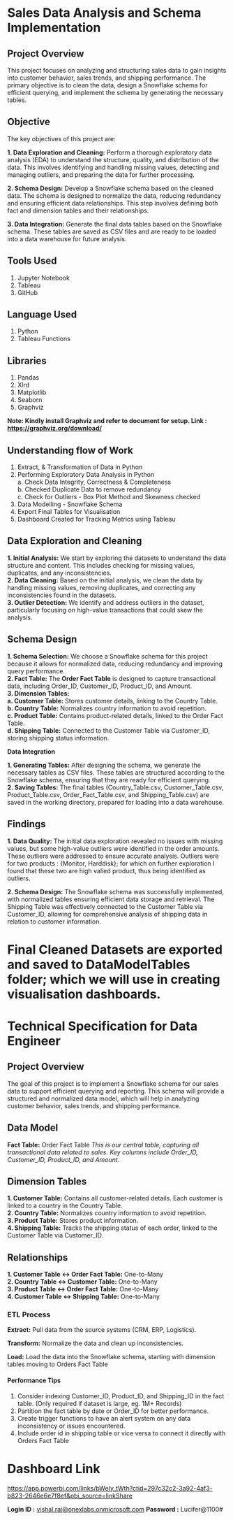 # Sales Data Analysis and Schema Implementation

## Project Overview

This project focuses on analyzing and structuring sales data to gain insights into customer behavior, sales trends, and shipping performance. The primary objective is to clean the data, design a Snowflake schema for efficient querying, and implement the schema by generating the necessary tables.

## Objective

The key objectives of this project are:

**1. Data Exploration and Cleaning:** Perform a thorough exploratory data analysis (EDA) to understand the structure, quality, and distribution of the data. This involves identifying and handling missing values, detecting and managing outliers, and preparing the data for further processing.

**2. Schema Design:** Develop a Snowflake schema based on the cleaned data. The schema is designed to normalize the data, reducing redundancy and ensuring efficient data relationships. This step involves defining both fact and dimension tables and their relationships.

**3. Data Integration:** Generate the final data tables based on the Snowflake schema. These tables are saved as CSV files and are ready to be loaded into a data warehouse for future analysis.

## Tools Used

1. Jupyter Notebook
2. Tableau
3. GitHub

## Language Used

1. Python
2. Tableau Functions

## Libraries 

1. Pandas
2. Xlrd
3. Matplotlib
4. Seaborn
5. Graphviz

**Note: Kindly install Graphviz and refer to document for setup. Link : https://graphviz.org/download/**

## Understanding flow of Work

1. Extract, & Transformation of Data in Python
2. Performing Exploratory Data Analysis in Python <br />
      a. Check Data Integrity, Correctness & Completeness<br />
      b. Checked Duplicate Data to remove redundancy<br />
      c. Check for Outliers - Box Plot Method and Skewness checked<br />
4. Data Modelling - Snowflake Schema
5. Export Final Tables for Visualisation
6. Dashboard Created for Tracking Metrics using Tableau

## Data Exploration and Cleaning

**1. Initial Analysis:** We start by exploring the datasets to understand the data structure and content. This includes checking for missing values, duplicates, and any inconsistencies. <br />
**2. Data Cleaning:** Based on the initial analysis, we clean the data by handling missing values, removing duplicates, and correcting any inconsistencies found in the datasets.<br />
**3. Outlier Detection:** We identify and address outliers in the dataset, particularly focusing on high-value transactions that could skew the analysis.<br />

## Schema Design

**1. Schema Selection:** We choose a Snowflake schema for this project because it allows for normalized data, reducing redundancy and improving query performance. <br />
**2. Fact Table:** The **Order Fact Table** is designed to capture transactional data, including Order_ID, Customer_ID, Product_ID, and Amount. <br />
**3. Dimension Tables:** <br />
   **a. Customer Table:** Stores customer details, linking to the Country Table. <br />
   **b. Country Table:** Normalizes country information to avoid repetition. <br />
   **c. Product Table:** Contains product-related details, linked to the Order Fact Table. <br />
   **d. Shipping Table:** Connected to the Customer Table via Customer_ID, storing shipping status information. <br />


**Data Integration**

**1. Generating Tables:** After designing the schema, we generate the necessary tables as CSV files. These tables are structured according to the Snowflake schema, ensuring that they are ready for efficient querying. <br />
**2. Saving Tables:** The final tables (Country_Table.csv, Customer_Table.csv, Product_Table.csv, Order_Fact_Table.csv, and Shipping_Table.csv) are saved in the working directory, prepared for loading into a data warehouse. <br />


## **Findings**

**1. Data Quality:** The initial data exploration revealed no issues with missing values, but some high-value outliers were identified in the order amounts. These outliers were addressed to ensure accurate analysis. Outliers were for two products : {Monitor, Harddisk}; for which on further exploration I found that these two are high valied product, thus being identified as outliers. 

**2. Schema Design:** The Snowflake schema was successfully implemented, with normalized tables ensuring efficient data storage and retrieval. The Shipping Table was effectively connected to the Customer Table via Customer_ID, allowing for comprehensive analysis of shipping data in relation to customer information.


# Final Cleaned Datasets are exported and saved to **DataModelTables** folder; which we will use in creating visualisation dashboards.


# Technical Specification for Data Engineer

## Project Overview

The goal of this project is to implement a Snowflake schema for our sales data to support efficient querying and reporting. This schema will provide a structured and normalized data model, which will help in analyzing customer behavior, sales trends, and shipping performance.

## Data Model
**Fact Table:** Order Fact Table
                _This is our central table, capturing all transactional data related to sales. Key columns include Order_ID, Customer_ID, Product_ID, and Amount._

## Dimension Tables

**1. Customer Table:** Contains all customer-related details. Each customer is linked to a country in the Country Table. <br />
**2. Country Table:** Normalizes country information to avoid repetition. <br />
**3. Product Table:** Stores product information. <br />
**4. Shipping Table:** Tracks the shipping status of each order, linked to the Customer Table via Customer_ID. <br />

## Relationships

**1. Customer Table ↔ Order Fact Table:** One-to-Many <br />
**2. Country Table ↔ Customer Table:** One-to-Many <br />
**3. Product Table ↔ Order Fact Table:** One-to-Many <br />
**4. Customer Table ↔ Shipping Table:** One-to-Many <br />

### ETL Process

**Extract:** Pull data from the source systems (CRM, ERP, Logistics).

**Transform:** Normalize the data and clean up inconsistencies.

**Load:** Load the data into the Snowflake schema, starting with dimension tables moving to Orders Fact Table

#### Performance Tips

1. Consider indexing Customer_ID, Product_ID, and Shipping_ID in the fact table. (Only required if dataset is large, eg. 1M+ Records)
2. Partition the fact table by date or Order_ID for better performance.
3. Create trigger functions to have an alert system on any data inconsistency or issues encountered.
4. Include order id in shipping table or vice versa to connect it directly with Orders Fact Table


# **Dashboard Link**

https://app.powerbi.com/links/bWeIy_tWth?ctid=297c32c2-3a92-4af3-b823-2646e6e7f8ef&pbi_source=linkShare

**Login ID :** vishal.raj@onexlabs.onmicrosoft.com
**Password :** Lucifer@1100#
